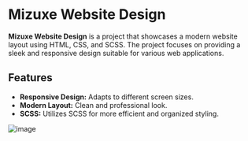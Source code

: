 # Mizuxe Website Design

**Mizuxe Website Design** is a project that showcases a modern website layout using HTML, CSS, and SCSS. The project focuses on providing a sleek and responsive design suitable for various web applications.


## Features

- **Responsive Design:** Adapts to different screen sizes.
- **Modern Layout:** Clean and professional look.
- **SCSS:** Utilizes SCSS for more efficient and organized styling.


![image](https://github.com/khaled71612000/mizuxe-website-deisgn/assets/59780800/2baa8127-6448-4fc3-8a6e-cac17e5bec24)
